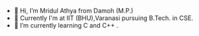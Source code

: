 - 👋 Hi, I’m Mridul Athya from Damoh (M.P.)
- 👀 Currently I'm at IIT (BHU),Varanasi pursuing B.Tech. in CSE.
- 🌱 I’m currently learning C and C++ .

<!---
mridulathya/mridulathya is a ✨ special ✨ repository because its `README.md` (this file) appears on your GitHub profile.
You can click the Preview link to take a look at your changes.
--->
